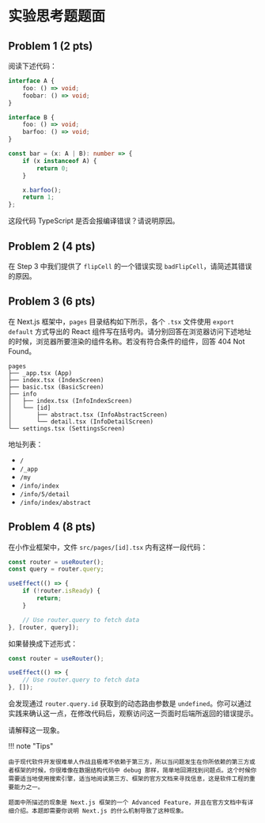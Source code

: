 # 实验思考题题面

## Problem 1 (2 pts)

阅读下述代码：

```typescript
interface A {
    foo: () => void;
    foobar: () => void;
}

interface B {
    foo: () => void;
    barfoo: () => void;
}

const bar = (x: A | B): number => {
    if (x instanceof A) {
        return 0;
    }

    x.barfoo();
    return 1;
};
```

这段代码 TypeScript 是否会报编译错误？请说明原因。

## Problem 2 (4 pts)

在 Step 3 中我们提供了 `flipCell` 的一个错误实现 `badFlipCell`，请简述其错误的原因。

## Problem 3 (6 pts)

在 Next.js 框架中，`pages` 目录结构如下所示，各个 `.tsx` 文件使用 `export default` 方式导出的 React 组件写在括号内。请分别回答在浏览器访问下述地址的时候，浏览器所要渲染的组件名称。若没有符合条件的组件，回答 404 Not Found。

```text
pages
├── _app.tsx (App)
├── index.tsx (IndexScreen)
├── basic.tsx (BasicScreen)
├── info
│   ├── index.tsx (InfoIndexScreen)
│   └── [id]
│       ├── abstract.tsx (InfoAbstractScreen)
│       └── detail.tsx (InfoDetailScreen)
└── settings.tsx (SettingsScreen)
```

地址列表：

- `/`
- `/_app`
- `/my`
- `/info/index`
- `/info/5/detail`
- `/info/index/abstract`

## Problem 4 (8 pts)

在小作业框架中，文件 `src/pages/[id].tsx` 内有这样一段代码：

```typescript
const router = useRouter();
const query = router.query;

useEffect(() => {
    if (!router.isReady) {
        return;
    }

    // Use router.query to fetch data
}, [router, query]);
```

如果替换成下述形式：

```typescript
const router = useRouter();

useEffect(() => {
    // Use router.query to fetch data
}, []);
```

会发现通过 `router.query.id` 获取到的动态路由参数是 `undefined`。你可以通过实践来确认这一点，在修改代码后，观察访问这一页面时后端所返回的错误提示。

请解释这一现象。

!!! note "Tips"

    由于现代软件开发很难单人作战且极难不依赖于第三方，所以当问题发生在你所依赖的第三方或者框架的时候，你很难像在数据结构代码中 debug 那样，简单地回溯找到问题点。这个时候你需要适当地使用搜索引擎，适当地阅读第三方、框架的官方文档来寻找信息，这是软件工程的重要能力之一。

    题面中所描述的现象是 Next.js 框架的一个 Advanced Feature，并且在官方文档中有详细介绍。本题即需要你说明 Next.js 的什么机制导致了这种现象。